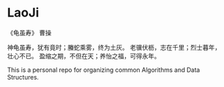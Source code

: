 # LaoJi

《龟虽寿》 曹操

神龟虽寿，犹有竟时；螣蛇乘雾，终为土灰。 老骥伏枥，志在千里；烈士暮年，壮心不已。 盈缩之期，不但在天；养怡之福，可得永年。

This is a personal repo for organizing common Algorithms and Data Structures.
